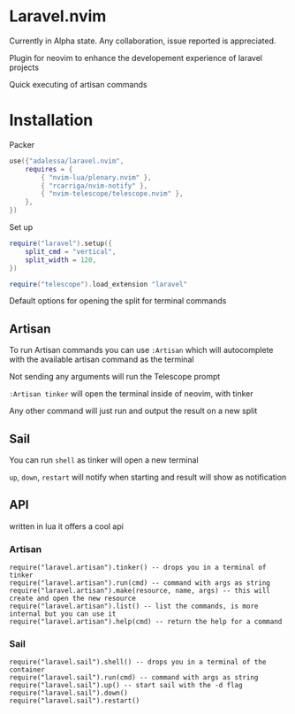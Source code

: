 # Laravel.nvim

Currently in Alpha state. Any collaboration, issue reported is appreciated.

Plugin for neovim to enhance the developement experience of laravel projects

Quick executing of artisan commands

# Installation
Packer
```lua
use({"adalessa/laravel.nvim",
    requires = {
        { "nvim-lua/plenary.nvim" },
        { "rcarriga/nvim-notify" },
        { "nvim-telescope/telescope.nvim" },
    },
})
```

Set up
```lua
require("laravel").setup({
    split_cmd = "vertical",
    split_width = 120,
})

require("telescope").load_extension "laravel"
```



Default options for opening the split for terminal commands

## Artisan
To run Artisan commands you can use `:Artisan` which will autocomplete with the available
artisan command as the terminal

Not sending any arguments will run the Telescope prompt

`:Artisan tinker` will open the terminal inside of neovim, with tinker

Any other command will just run and output the result on a new split

## Sail

You can run `shell` as tinker will open a new terminal

`up`, `down`, `restart` will notify when starting and result will show as notification

## API
written in lua it offers a cool api

### Artisan
```
require("laravel.artisan").tinker() -- drops you in a terminal of tinker
require("laravel.artisan").run(cmd) -- command with args as string
require("laravel.artisan").make(resource, name, args) -- this will create and open the new resource
require("laravel.artisan").list() -- list the commands, is more internal but you can use it
require("laravel.artisan").help(cmd) -- return the help for a command
```

### Sail
```
require("laravel.sail").shell() -- drops you in a terminal of the container
require("laravel.sail").run(cmd) -- command with args as string
require("laravel.sail").up() -- start sail with the -d flag
require("laravel.sail").down()
require("laravel.sail").restart()
```
